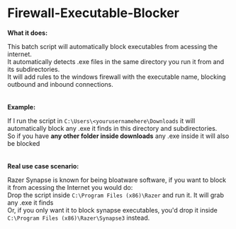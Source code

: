 # Firewall-Executable-Blocker<br>

**What it does:**<br>

This batch script will automatically block executables from acessing the internet.<br>
It automatically detects .exe files in the same directory you run it from and its subdirectories.<br>
It will add rules to the windows firewall with the executable name, blocking outbound and inbound connections.<br>
<br>
<br>
**Example:**<br>

If I run the script in ```C:\Users\<yourusernamehere\Downloads``` it will automatically block any .exe it finds in this directory and subdirectories.<br>
So if you have **any other folder inside downloads** any .exe inside it will also be blocked<br>
<br>
<br>
**Real use case scenario:**<br>

Razer Synapse is known for being bloatware software, if you want to block it from acessing the Internet you would do:<br>
Drop the script inside ```C:\Program Files (x86)\Razer``` and run it. It will grab any .exe it finds<br> 
Or, if you only want it to block synapse executables, you'd drop it inside ```C:\Program Files (x86)\Razer\Synapse3``` instead.
